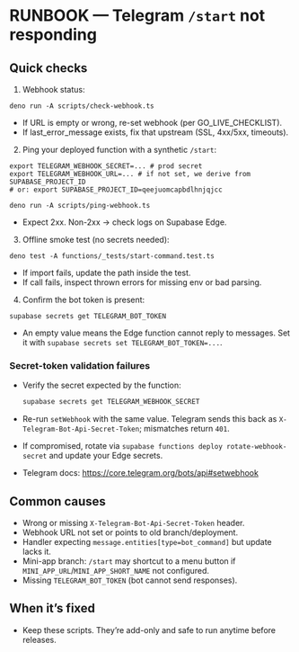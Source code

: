 # RUNBOOK — Telegram `/start` not responding

## Quick checks

1. Webhook status:

```
deno run -A scripts/check-webhook.ts
```

- If URL is empty or wrong, re-set webhook (per GO_LIVE_CHECKLIST).
- If last_error_message exists, fix that upstream (SSL, 4xx/5xx, timeouts).

2. Ping your deployed function with a synthetic `/start`:

```
export TELEGRAM_WEBHOOK_SECRET=... # prod secret
export TELEGRAM_WEBHOOK_URL=... # if not set, we derive from SUPABASE_PROJECT_ID
# or: export SUPABASE_PROJECT_ID=qeejuomcapbdlhnjqjcc

deno run -A scripts/ping-webhook.ts
```

- Expect 2xx. Non-2xx → check logs on Supabase Edge.

3. Offline smoke test (no secrets needed):

```
deno test -A functions/_tests/start-command.test.ts
```

- If import fails, update the path inside the test.
- If call fails, inspect thrown errors for missing env or bad parsing.

4. Confirm the bot token is present:

```
supabase secrets get TELEGRAM_BOT_TOKEN
```

- An empty value means the Edge function cannot reply to messages. Set it with
  `supabase secrets set TELEGRAM_BOT_TOKEN=...`.

### Secret-token validation failures

- Verify the secret expected by the function:

  ```bash
  supabase secrets get TELEGRAM_WEBHOOK_SECRET
  ```

- Re-run `setWebhook` with the same value. Telegram sends this back as
  `X-Telegram-Bot-Api-Secret-Token`; mismatches return `401`.
- If compromised, rotate via `supabase functions deploy rotate-webhook-secret`
  and update your Edge secrets.
- Telegram docs: https://core.telegram.org/bots/api#setwebhook

## Common causes

- Wrong or missing `X-Telegram-Bot-Api-Secret-Token` header.
- Webhook URL not set or points to old branch/deployment.
- Handler expecting `message.entities[type=bot_command]` but update lacks it.
- Mini-app branch: `/start` may shortcut to a menu button if
  `MINI_APP_URL`/`MINI_APP_SHORT_NAME` not configured.
- Missing `TELEGRAM_BOT_TOKEN` (bot cannot send responses).

## When it’s fixed

- Keep these scripts. They’re add-only and safe to run anytime before releases.
